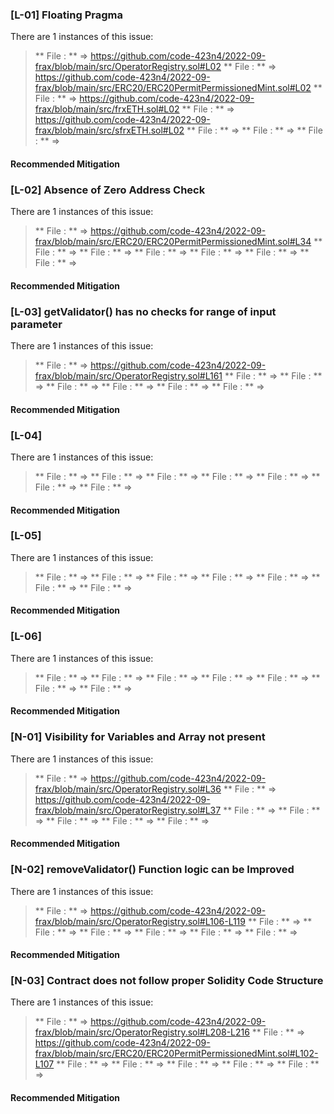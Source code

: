 ### [L-01] Floating Pragma

There are 1 instances of this issue:

> ** File :  **  => https://github.com/code-423n4/2022-09-frax/blob/main/src/OperatorRegistry.sol#L02
> ** File :  **  => https://github.com/code-423n4/2022-09-frax/blob/main/src/ERC20/ERC20PermitPermissionedMint.sol#L02
> ** File :  **  => https://github.com/code-423n4/2022-09-frax/blob/main/src/frxETH.sol#L02
> ** File :  **  => https://github.com/code-423n4/2022-09-frax/blob/main/src/sfrxETH.sol#L02
> ** File :  **  =>
> ** File :  **  =>
> ** File :  **  =>

#### Recommended Mitigation




### [L-02] Absence of Zero Address Check 

There are 1 instances of this issue:

> ** File :  **  => https://github.com/code-423n4/2022-09-frax/blob/main/src/ERC20/ERC20PermitPermissionedMint.sol#L34
> ** File :  **  =>
> ** File :  **  =>
> ** File :  **  =>
> ** File :  **  =>
> ** File :  **  =>
> ** File :  **  =>

#### Recommended Mitigation




### [L-03] getValidator() has no checks for range of input parameter

There are 1 instances of this issue:

> ** File :  **  => https://github.com/code-423n4/2022-09-frax/blob/main/src/OperatorRegistry.sol#L161
> ** File :  **  =>
> ** File :  **  =>
> ** File :  **  =>
> ** File :  **  =>
> ** File :  **  =>
> ** File :  **  =>

#### Recommended Mitigation




### [L-04] 

There are 1 instances of this issue:

> ** File :  **  =>
> ** File :  **  =>
> ** File :  **  =>
> ** File :  **  =>
> ** File :  **  =>
> ** File :  **  =>
> ** File :  **  =>

#### Recommended Mitigation




### [L-05] 

There are 1 instances of this issue:

> ** File :  **  =>
> ** File :  **  =>
> ** File :  **  =>
> ** File :  **  =>
> ** File :  **  =>
> ** File :  **  =>
> ** File :  **  =>

#### Recommended Mitigation




### [L-06] 

There are 1 instances of this issue:

> ** File :  **  =>
> ** File :  **  =>
> ** File :  **  =>
> ** File :  **  =>
> ** File :  **  =>
> ** File :  **  =>
> ** File :  **  =>

#### Recommended Mitigation




### [N-01] Visibility for Variables and Array not present

There are 1 instances of this issue:

> ** File :  **  => https://github.com/code-423n4/2022-09-frax/blob/main/src/OperatorRegistry.sol#L36
> ** File :  **  => https://github.com/code-423n4/2022-09-frax/blob/main/src/OperatorRegistry.sol#L37
> ** File :  **  =>
> ** File :  **  =>
> ** File :  **  =>
> ** File :  **  =>
> ** File :  **  =>

#### Recommended Mitigation




### [N-02] removeValidator() Function logic can be Improved

There are 1 instances of this issue:

> ** File :  **  => https://github.com/code-423n4/2022-09-frax/blob/main/src/OperatorRegistry.sol#L106-L119
> ** File :  **  =>
> ** File :  **  =>
> ** File :  **  =>
> ** File :  **  =>
> ** File :  **  =>
> ** File :  **  =>

#### Recommended Mitigation




### [N-03] Contract does not follow proper Solidity Code Structure

There are 1 instances of this issue:

> ** File :  **  => https://github.com/code-423n4/2022-09-frax/blob/main/src/OperatorRegistry.sol#L208-L216
> ** File :  **  => https://github.com/code-423n4/2022-09-frax/blob/main/src/ERC20/ERC20PermitPermissionedMint.sol#L102-L107
> ** File :  **  =>
> ** File :  **  =>
> ** File :  **  =>
> ** File :  **  =>
> ** File :  **  =>

#### Recommended Mitigation